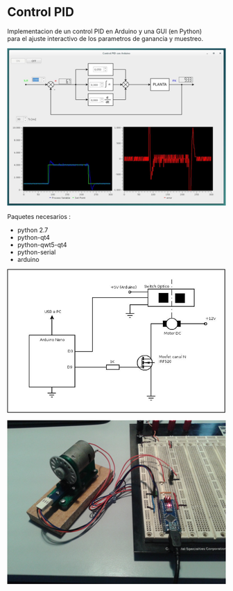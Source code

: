 Control PID 
===========

Implementacion de un control PID en Arduino y una GUI (en Python)   
para el ajuste interactivo de los parametros de ganancia y muestreo. 

![GUI](gui.jpg)

Paquetes necesarios :

* python 2.7
* python-qt4
* python-qwt5-qt4
* python-serial
* arduino

![circuito](circuito.jpg)

![foto](foto.jpg)


